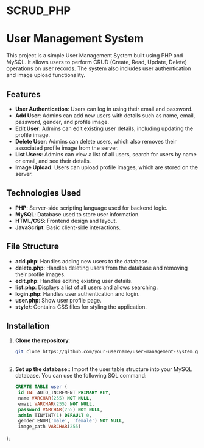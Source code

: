 # SCRUD_PHP
 
# User Management System

This project is a simple User Management System built using PHP and MySQL. It allows users to perform CRUD (Create, Read, Update, Delete) operations on user records. The system also includes user authentication and image upload functionality.

## Features

- **User Authentication**: Users can log in using their email and password.
- **Add User**: Admins can add new users with details such as name, email, password, gender, and profile image.
- **Edit User**: Admins can edit existing user details, including updating the profile image.
- **Delete User**: Admins can delete users, which also removes their associated profile image from the server.
- **List Users**: Admins can view a list of all users, search for users by name or email, and see their details.
- **Image Upload**: Users can upload profile images, which are stored on the server.

## Technologies Used

- **PHP**: Server-side scripting language used for backend logic.
- **MySQL**: Database used to store user information.
- **HTML/CSS**: Frontend design and layout.
- **JavaScript**: Basic client-side interactions.

## File Structure

- **add.php**: Handles adding new users to the database.
- **delete.php**: Handles deleting users from the database and removing their profile images.
- **edit.php**: Handles editing existing user details.
- **list.php**: Displays a list of all users and allows searching.
- **login.php**: Handles user authentication and login.
- **user.php**: Show user profile page.
- **style/**: Contains CSS files for styling the application.

## Installation

1. **Clone the repository**:
   ```bash
   git clone https://github.com/your-username/user-management-system.git
  
2. **Set up the database:**:
   Import the user table structure into your MySQL database. You can use the following SQL command:
   ```sql
   CREATE TABLE user (
    id INT AUTO_INCREMENT PRIMARY KEY,
    name VARCHAR(255) NOT NULL,
    email VARCHAR(255) NOT NULL,
    password VARCHAR(255) NOT NULL,
    admin TINYINT(1) DEFAULT 0,
    gender ENUM('male', 'female') NOT NULL,
    image_path VARCHAR(255)
);
  
